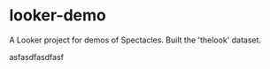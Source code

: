 # looker-demo
A Looker project for demos of Spectacles. Built the 'thelook' dataset.


asfasdfasdfasf
